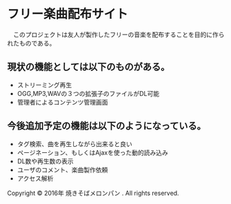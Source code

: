 # フリー楽曲配布サイト
　このプロジェクトは友人が製作したフリーの音楽を配布することを目的に作られたものである。
　
## 現状の機能としては以下のものがある。
* ストリーミング再生
* OGG,MP3,WAVの３つの拡張子のファイルがDL可能
* 管理者によるコンテンツ管理画面 

## 今後追加予定の機能は以下のようになっている。
* タグ検索、曲を再生しながら出来ると良い  
* ページネーション、もしくはAjaxを使った動的読み込み 
* DL数や再生数の表示 
* ユーザのコメント、楽曲製作依頼
* アクセス解析


Copyright © 2016年 焼きそばメロンパン . All rights reserved.

